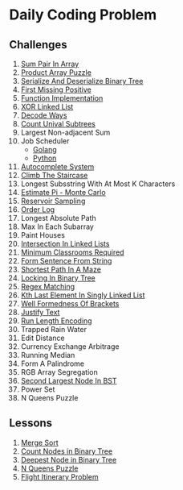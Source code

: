 # Daily Coding Problem

## Challenges

1. [Sum Pair In Array](./challenges/sum-pair-in-array.py)
2. [Product Array Puzzle](./challenges/product-array-puzzle.py)
3. [Serialize And Deserialize Binary Tree](./challenges/serialize-and-deserialize-binary-tree.py)
4. [First Missing Positive](./challenges/first-missing-positive.py)
5. [Function Implementation](./challenges/function-implementation.py)
6. [XOR Linked List](./challenges/xor-linked-list.py)
7. [Decode Ways](./challenges/decode-ways.py)
8. [Count Unival Subtrees](./challenges/count-unival-subtrees.py)
9. Largest Non-adjacent Sum
10. Job Scheduler
    * [Golang](./challenges/job-scheduler.go)
    * [Python](./challenges/job-scheduler.py)
11. [Autocomplete System](./challenges/autocomplete-system.py)
12. [Climb The Staircase](./challenges/climb-the-staircase.py)
13. Longest Subsstring With At Most K Characters
14. [Estimate Pi - Monte Carlo](./challenges/estimate-pi-monte-carlo.py)
15. [Reservoir Sampling](./challenges/reservoir-sampling.py)
16. [Order Log](./challenges/order-log.py)
17. Longest Absolute Path
18. Max In Each Subarray
19. Paint Houses
20. [Intersection In Linked Lists](./challenges/intersection-in-linked-lists.py)
21. [Minimum Classrooms Required](./challenges/minimum-classrooms-required.py)
22. [Form Sentence From String](./challenges/form-sentence-from-string.py)
23. [Shortest Path In A Maze](./challenges/shortest-path-in-a-maze.py)
24. [Locking In Binary Tree](./challenges/locking-in-binary-tree.py)
25. [Regex Matching](./challenges/regex-matching.py)
26. [Kth Last Element In Singly Linked List](./challenges/kth-last-element-in-singly-linked-list.py)
27. [Well Formedness Of Brackets](./challenges/well-formedness-of-brackets.py)
28. [Justify Text](./challenges/justify-text.py)
29. [Run Length Encoding](./challenges/run-length-encoding.py)
30. Trapped Rain Water
31. Edit Distance
32. Currency Exchange Arbitrage
33. Running Median
34. Form A Palindrome
35. RGB Array Segregation
36. [Second Largest Node In BST](./challenges/second-largest-node-in-bst.py)
37. Power Set
38. N Queens Puzzle

## Lessons

1. [Merge Sort](./lessons/merge-sort.py)
2. [Count Nodes in Binary Tree](./lessons/count-nodes-in-binary-tree.py)
3. [Deepest Node in Binary Tree](./lessons/deepest-node-in-binary-tree.py)
4. [N Queens Puzzle](./lessons/n-queens-puzzle.py)
5. [Flight Itinerary Problem](./lessons/flight-itinerary-problem.py)